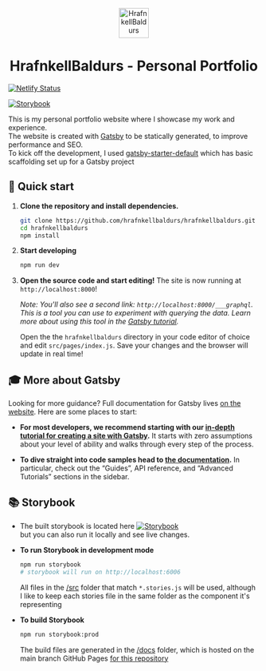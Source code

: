 <p align="center">
  <a href="https://hrafnkellbaldurs.com">
    <img alt="HrafnkellBaldurs" src="https://hrafnkellbaldurs.com/icons/icon-72x72.png" width="60" />
  </a>
</p>

<h1 align="center">
  HrafnkellBaldurs - Personal Portfolio
</h1>

[![Netlify Status](https://api.netlify.com/api/v1/badges/ed8a983c-4c11-4f31-801b-bcf1b6078f04/deploy-status)](https://app.netlify.com/sites/hrafnkellbaldurs/deploys)

[![Storybook](https://github.com/storybooks/brand/blob/master/logo/logo-storybook-default.svg)](https://hrafnkellbaldurs.github.io/hrafnkellbaldurs/)

This is my personal portfolio website where I showcase my work and experience.<br>
The website is created with [Gatsby](https://github.com/gatsbyjs/gatsby) to be statically generated, to improve performance and SEO.<br/>
To kick off the development, I used [gatsby-starter-default](https://github.com/gatsbyjs/gatsby-starter-default) which has basic scaffolding set up for a Gatsby project<br/>

## 🚀 Quick start

1.  **Clone the repository and install dependencies.**
    ```sh
    git clone https://github.com/hrafnkellbaldurs/hrafnkellbaldurs.git
    cd hrafnkellbaldurs
    npm install
    ```
2.  **Start developing**
    ```sh
    npm run dev
    ```
3.  **Open the source code and start editing!**
    The site is now running at `http://localhost:8000`!

    *Note: You'll also see a second link: `http://localhost:8000/___graphql`. This is a tool you can use to experiment with querying the data. Learn more about using this tool in the [Gatsby tutorial](https://www.gatsbyjs.org/tutorial/part-five/#introducing-graphiql).*

    Open the the `hrafnkellbaldurs` directory in your code editor of choice and edit `src/pages/index.js`. Save your changes and the browser will update in real time!


## 🎓 More about Gatsby

Looking for more guidance? Full documentation for Gatsby lives [on the website](https://www.gatsbyjs.org/). Here are some places to start:

-   **For most developers, we recommend starting with our [in-depth tutorial for creating a site with Gatsby](https://www.gatsbyjs.org/tutorial/).** It starts with zero assumptions about your level of ability and walks through every step of the process.

-   **To dive straight into code samples head to [the documentation](https://www.gatsbyjs.org/docs/).** In particular, check out the “Guides”, API reference, and “Advanced Tutorials” sections in the sidebar.


## :books: Storybook

-  The built storybook is located here  [![Storybook](https://github.com/storybooks/brand/blob/master/logo/logo-storybook-default.svg)](https://hrafnkellbaldurs.github.io/hrafnkellbaldurs/)<br/>
    but you can also run it locally and see live changes.

-  **To run Storybook in development mode**
    ```sh
    npm run storybook
    # storybook will run on http://localhost:6006
    ```
    All files in the [/src](https://github.com/hrafnkellbaldurs/hrafnkellbaldurs/tree/master/src) folder that match `*.stories.js` will be used, although I like to keep each stories file in the same folder as the component it's representing

-  **To build Storybook**
    ```sh
    npm run storybook:prod
    ```
    The build files are generated in the [/docs](https://github.com/hrafnkellbaldurs/hrafnkellbaldurs/tree/master/docs) folder, which is hosted on the main branch GitHub Pages [for this repository](https://hrafnkellbaldurs.github.io/hrafnkellbaldurs/)
